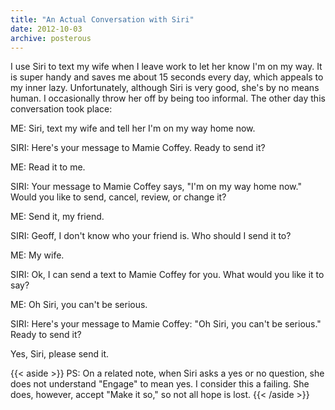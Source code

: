 ```yaml
---
title: "An Actual Conversation with Siri"
date: 2012-10-03
archive: posterous
---
```


I use Siri to text my wife when I leave work to let her know I'm on my way. It is super handy and saves me about 15 seconds every day, which appeals to my inner lazy. Unfortunately, although Siri is very good, she's by no means human. I occasionally throw her off by being too informal. The other day this conversation took place:

ME: Siri, text my wife and tell her I'm on my way home now.

SIRI: Here's your message to Mamie Coffey. Ready to send it?

ME: Read it to me.

SIRI: Your message to Mamie Coffey says, "I'm on my way home now." Would you like to send, cancel, review, or change it? 

ME: Send it, my friend.

SIRI: Geoff, I don't know who your friend is. Who should I send it to?

ME: My wife.

SIRI: Ok, I can send a text to Mamie Coffey for you. What would you like it to say?

ME: Oh Siri, you can't be serious.

SIRI: Here's your message to Mamie Coffey: "Oh Siri, you can't be serious." Ready to send it?

Yes, Siri, please send it.

{{< aside >}}
PS: On a related note, when Siri asks a yes or no question, she does not understand "Engage" to mean yes. I consider this a failing. She does, however, accept "Make it so," so not all hope is lost.
{{< /aside >}}
